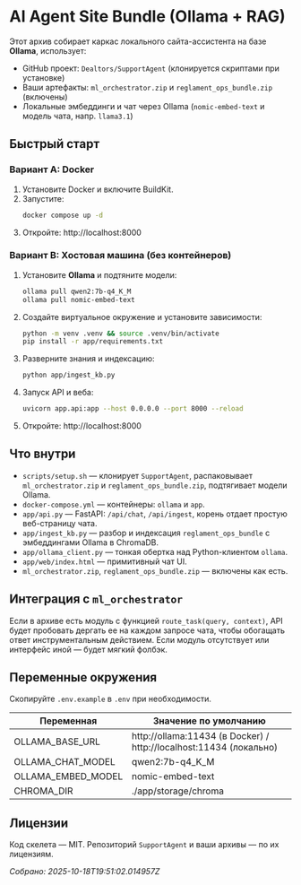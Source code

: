 # AI Agent Site Bundle (Ollama + RAG)

Этот архив собирает каркас локального сайта-ассистента на базе **Ollama**, использует:
- GitHub проект: `Dealtors/SupportAgent` (клонируется скриптами при установке)
- Ваши артефакты: `ml_orchestrator.zip` и `reglament_ops_bundle.zip` (включены)
- Локальные эмбеддинги и чат через Ollama (`nomic-embed-text` и модель чата, напр. `llama3.1`)

## Быстрый старт

### Вариант A: Docker
1. Установите Docker и включите BuildKit.
2. Запустите:
   ```bash
   docker compose up -d
   ```
3. Откройте: http://localhost:8000

### Вариант B: Хостовая машина (без контейнеров)
1. Установите **Ollama** и подтяните модели:
   ```bash
   ollama pull qwen2:7b-q4_K_M
   ollama pull nomic-embed-text
   ```
2. Создайте виртуальное окружение и установите зависимости:
   ```bash
   python -m venv .venv && source .venv/bin/activate
   pip install -r app/requirements.txt
   ```
3. Разверните знания и индексацию:
   ```bash
   python app/ingest_kb.py
   ```
4. Запуск API и веба:
   ```bash
   uvicorn app.api:app --host 0.0.0.0 --port 8000 --reload
   ```
5. Откройте: http://localhost:8000

## Что внутри
- `scripts/setup.sh` — клонирует `SupportAgent`, распаковывает `ml_orchestrator.zip` и `reglament_ops_bundle.zip`, подтягивает модели Ollama.
- `docker-compose.yml` — контейнеры: `ollama` и `app`.
- `app/api.py` — FastAPI: `/api/chat`, `/api/ingest`, корень отдает простую веб-страницу чата.
- `app/ingest_kb.py` — разбор и индексация `reglament_ops_bundle` с эмбеддингами Ollama в ChromaDB.
- `app/ollama_client.py` — тонкая обертка над Python-клиентом `ollama`.
- `app/web/index.html` — примитивный чат UI.
- `ml_orchestrator.zip`, `reglament_ops_bundle.zip` — включены как есть.

## Интеграция с `ml_orchestrator`
Если в архиве есть модуль с функцией `route_task(query, context)`, API будет пробовать дергать ее на каждом запросе чата, чтобы обогащать ответ инструментальным действием. Если модуль отсутствует или интерфейс иной — будет мягкий фолбэк.

## Переменные окружения
Скопируйте `.env.example` в `.env` при необходимости.

| Переменная | Значение по умолчанию |
|-----------|------------------------|
| OLLAMA_BASE_URL | http://ollama:11434 (в Docker) / http://localhost:11434 (локально) |
| OLLAMA_CHAT_MODEL | qwen2:7b-q4_K_M |
| OLLAMA_EMBED_MODEL | nomic-embed-text |
| CHROMA_DIR | ./app/storage/chroma |

## Лицензии
Код скелета — MIT. Репозиторий `SupportAgent` и ваши архивы — по их лицензиям.

*Собрано: 2025-10-18T19:51:02.014957Z*
